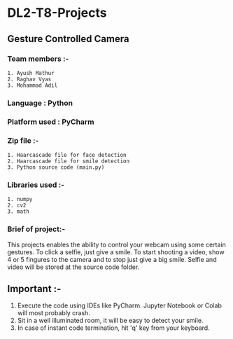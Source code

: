 # DL2-T8-Projects
## Gesture Controlled Camera
### Team members :-
    1. Ayush Mathur 
    2. Raghav Vyas
    3. Mohammad Adil

### Language : Python

### Platform used : PyCharm

### Zip file :-
    1. Haarcascade file for face detection
    2. Haarcascade file for smile detection
    3. Python source code (main.py)
    
### Libraries used :-
    1. numpy
    2. cv2
    3. math
    
### Brief of project:-
   This projects enables the ability to control your webcam using some certain gestures. To click a selfie, just give a smile. To start shooting a video, show 4 or 5 fingures to the camera and to stop just give a big smile. Selfie and video will be stored at the source code folder.
   
## Important :-
  1. Execute the code using IDEs like PyCharm. Jupyter Notebook or Colab will most probably crash.
  2. Sit in a well illuminated room, it will be easy to detect your smile.
  3. In case of instant code termination, hit 'q' key from your keyboard.
